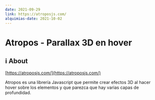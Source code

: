```yaml
---
date: 2021-09-29
link: https://atroposjs.com/
alquimias-date: 2021-10-02
---
```


# Atropos - Parallax 3D en hover

## ℹ️ About

[https://atroposjs.com/](https://atroposjs.com/)

Atropos es una librería Javascript que permite crear efectos 3D al hacer hover sobre los elementos y que parezca que hay varias capas de profundidad.


